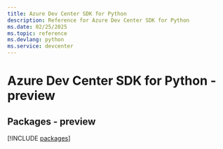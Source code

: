 ```yaml
---
title: Azure Dev Center SDK for Python
description: Reference for Azure Dev Center SDK for Python
ms.date: 02/25/2025
ms.topic: reference
ms.devlang: python
ms.service: devcenter
---
```

# Azure Dev Center SDK for Python - preview
## Packages - preview
[!INCLUDE [packages](dev-center-index.md)]
